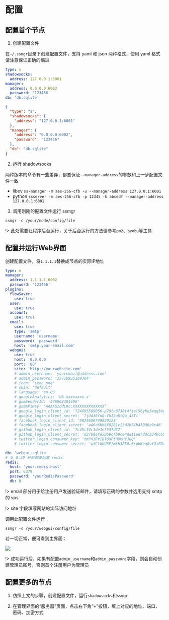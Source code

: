# 配置

## 配置首个节点

1. 创建配置文件

  在`~/.ssmgr`目录下创建配置文件，支持 yaml 和 json 两种格式，使用 yaml 格式请注意保证正确的缩进

```yaml
type: s
shadowsocks:
  address: 127.0.0.1:6001
manager:
  address: 0.0.0.0:6002
  password: '123456'
db: 'db.sqlite'
```

```json
{
  "type": "s",
  "shadowsocks": {
    "address": "127.0.0.1:6001"
  },
  "manager": {
    "address": "0.0.0.0:6002",
    "password": "123456"
  },
  "db": "db.sqlite"
}
```

2. 运行 shadowsocks

  两种版本的命令有一些差异，都要保证`--manager-address`的参数和上一步配置文件一致

  - libev `ss-manager -m aes-256-cfb -u --manager-address 127.0.0.1:6001`
  - python `ssserver -m aes-256-cfb -p 12345 -k abcedf --manager-address 127.0.0.1:6001`


3. 调用刚刚的配置文件运行 ssmgr

  `ssmgr -c /your/node/config/file`

!> 此处需要让程序后台运行，关于后台运行的方法请参考`pm2`、`byobu`等工具

## 配置并运行Web界面

  创建配置文件，将`1.1.1.1`替换成节点的实际IP地址

```yaml
type: m
manager:
  address: 1.1.1.1:6002
  password: '123456'
plugins:
  flowSaver:
    use: true
  user:
    use: true
  account:
    use: true
  email:
    use: true
    type: 'smtp'
    username: 'username'
    password: 'password'
    host: 'smtp.your-email.com'
  webgui:
    use: true
    host: '0.0.0.0'
    port: '80'
    site: 'http://yourwebsite.com'
    # admin_username: 'youremail@address.com'
    # admin_password: '35710935109364'
    # icon: 'icon.png'
    # skin: 'default'
    # language: 'en-US'
    # googleAnalytics: 'UA-xxxxxxxx-x'
    # gcmSenderId: '476902381496'
    # gcmAPIKey: 'AAAAGzddLRc:XXXXXXXXXXXXXX'
    # google_login_client_id: '724695589056-p78tu8738t4fjel56yhe34qq34gjufsi.apps.googleusercontent.com'
    # google_login_client_secret: 'TjUd36YnQ-YUI2uUtQa_43Tl'
    # facebook_login_client_id: '9825686749820123'
    # facebook_login_client_secret: 'a46c6bb6f8281c23d2b74b43008c9c46'
    # github_login_client_id: '7c45c34c1de3ef937d37'
    # github_login_client_secret: 'd2768efe5258cfb9ce4da11ed7ddc334bc65756b'
    # twitter_login_consumer_key: 'tKPH3RViDT68PtHBMHYJuQ'
    # twitter_login_consumer_secret: 'wYCtWdUSEfm8H3ES0r5rgHKeqGvYGiFDrGj4THiq3T6'

db: 'webgui.sqlite'
# 从 0.30 开始需要配置 redis
redis:
  host: 'your.redis.host'
  port: 6379
  password: 'yourRedisPassword'
  db: 0
```

!> email 部分用于给注册用户发送验证邮件，请填写正确的参数并选用支持 smtp 的 vps

!> site 字段填写网站的实际访问地址

  调用此配置文件运行：

  `ssmgr -c /your/webgui/config/file`

  若一切正常，便可看到主界面：

![](/_media/home.png)

!> 成功运行后，如果有配置`admin_username`和`admin_password`字段，则会自动创建管理员账号，否则首个注册用户为管理员



## 配置更多的节点

1. 仿照上文的步骤，创建配置文件，运行`shadowsocks`和`ssmgr`

2. 在管理界面的“服务器”页面，点击右下角“+”按钮，填上对应的地址、端口、密码、加密方式